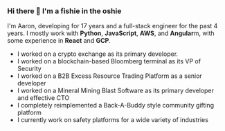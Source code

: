 ### Hi there 👋 I'm a fishie in the oshie

I'm Aaron, developing for 17 years and a full-stack engineer for the past 4 years. I mostly work with **Python**, **JavaScript**, **AWS**, and **Angular**m, with some experience in **React** and **GCP**.

* I worked on a crypto exchange as its primary developer.
* I worked on a blockchain-based Bloomberg terminal as its VP of Security
* I worked on a B2B Excess Resource Trading Platform as a senior developer
* I worked on a Mineral Mining Blast Software as its primary developer and effective CTO
* I completely reimplemented a Back-A-Buddy style community gifting platform
* I currently work on safety platforms for a wide variety of industries
